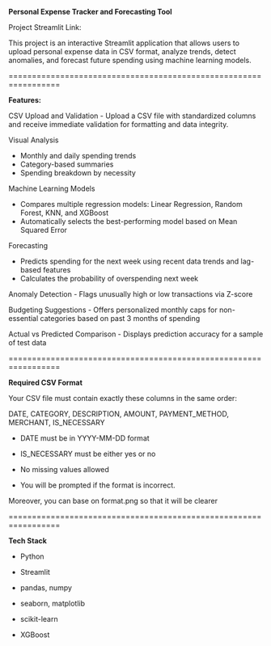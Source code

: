 **Personal Expense Tracker and Forecasting Tool**

Project Streamlit Link: 

This project is an interactive Streamlit application that allows users to upload personal expense data in CSV format, analyze trends, detect anomalies, and forecast future spending using machine learning models.

=================================================================

**Features:**

CSV Upload and Validation - Upload a CSV file with standardized columns and receive immediate validation for formatting and data integrity.

Visual Analysis
  - Monthly and daily spending trends
  - Category-based summaries
  - Spending breakdown by necessity

Machine Learning Models
  - Compares multiple regression models: Linear Regression, Random Forest, KNN, and XGBoost
  - Automatically selects the best-performing model based on Mean Squared Error

Forecasting
  - Predicts spending for the next week using recent data trends and lag-based features
  - Calculates the probability of overspending next week

Anomaly Detection - Flags unusually high or low transactions via Z-score 

Budgeting Suggestions - Offers personalized monthly caps for non-essential categories based on past 3 months of spending

Actual vs Predicted Comparison - Displays prediction accuracy for a sample of test data

=================================================================

**Required CSV Format**

Your CSV file must contain exactly these columns in the same order:

DATE, CATEGORY, DESCRIPTION, AMOUNT, PAYMENT_METHOD, MERCHANT, IS_NECESSARY

  - DATE must be in YYYY-MM-DD format

  - IS_NECESSARY must be either yes or no
  
  - No missing values allowed
  
  - You will be prompted if the format is incorrect.

Moreover, you can base on format.png so that it will be clearer

=================================================================

**Tech Stack**
  - Python
  
  - Streamlit
  
  - pandas, numpy
  
  - seaborn, matplotlib
  
  - scikit-learn
  
  - XGBoost
